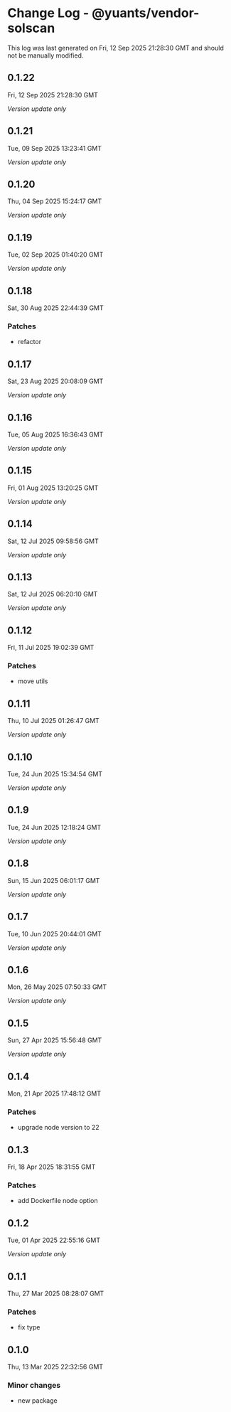 # Change Log - @yuants/vendor-solscan

This log was last generated on Fri, 12 Sep 2025 21:28:30 GMT and should not be manually modified.

## 0.1.22
Fri, 12 Sep 2025 21:28:30 GMT

_Version update only_

## 0.1.21
Tue, 09 Sep 2025 13:23:41 GMT

_Version update only_

## 0.1.20
Thu, 04 Sep 2025 15:24:17 GMT

_Version update only_

## 0.1.19
Tue, 02 Sep 2025 01:40:20 GMT

_Version update only_

## 0.1.18
Sat, 30 Aug 2025 22:44:39 GMT

### Patches

- refactor

## 0.1.17
Sat, 23 Aug 2025 20:08:09 GMT

_Version update only_

## 0.1.16
Tue, 05 Aug 2025 16:36:43 GMT

_Version update only_

## 0.1.15
Fri, 01 Aug 2025 13:20:25 GMT

_Version update only_

## 0.1.14
Sat, 12 Jul 2025 09:58:56 GMT

_Version update only_

## 0.1.13
Sat, 12 Jul 2025 06:20:10 GMT

_Version update only_

## 0.1.12
Fri, 11 Jul 2025 19:02:39 GMT

### Patches

- move utils

## 0.1.11
Thu, 10 Jul 2025 01:26:47 GMT

_Version update only_

## 0.1.10
Tue, 24 Jun 2025 15:34:54 GMT

_Version update only_

## 0.1.9
Tue, 24 Jun 2025 12:18:24 GMT

_Version update only_

## 0.1.8
Sun, 15 Jun 2025 06:01:17 GMT

_Version update only_

## 0.1.7
Tue, 10 Jun 2025 20:44:01 GMT

_Version update only_

## 0.1.6
Mon, 26 May 2025 07:50:33 GMT

_Version update only_

## 0.1.5
Sun, 27 Apr 2025 15:56:48 GMT

_Version update only_

## 0.1.4
Mon, 21 Apr 2025 17:48:12 GMT

### Patches

- upgrade node version to 22

## 0.1.3
Fri, 18 Apr 2025 18:31:55 GMT

### Patches

- add Dockerfile node option

## 0.1.2
Tue, 01 Apr 2025 22:55:16 GMT

_Version update only_

## 0.1.1
Thu, 27 Mar 2025 08:28:07 GMT

### Patches

- fix type

## 0.1.0
Thu, 13 Mar 2025 22:32:56 GMT

### Minor changes

- new package

